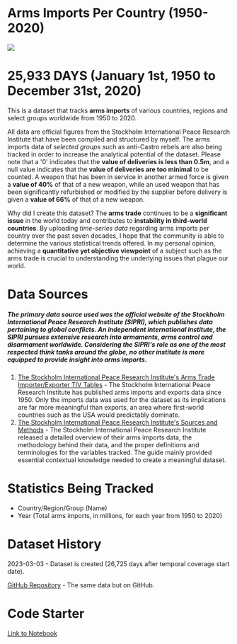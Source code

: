 # Arms Imports Per Country (1950-2020)

![](https://www.googleapis.com/download/storage/v1/b/kaggle-user-content/o/inbox%2F12064410%2F950e5066d0365c77abe8192aaaec8c72%2Fglobal%20arms%20imports%20flag.png?generation=1677862750498500&alt=media)

# 25,933 DAYS (January 1st, 1950 to December 31st, 2020)
This is a dataset that tracks **arms imports** of various countries, regions and select groups worldwide from 1950 to 2020. 

All data are official figures from the Stockholm International Peace Research Institute that have been compiled and structured by myself. The arms imports data of *selected groups* such as anti-Castro rebels are also being tracked in order to increase the analytical potential of the dataset. Please note that a '0' indicates that the **value of deliveries is less than 0.5m**, and a null value indicates that the **value of deliveries are too minimal** to be counted. A weapon that has been in service in another armed force is given a **value of 40%** of that of a new weapon, while an used weapon that has been significantly refurbished or modified by the supplier before delivery is given a **value of 66%** of that of a new weapon.

Why did I create this dataset? The **arms trade** continues to be a **significant issue** in the world today and contributes to **instability in third-world countries**. By uploading *time-series data* regarding arms imports per country over the past seven decades, I hope that the community is able to determine the various statistical trends offered. In my personal opinion, achieving a **quantitative yet objective viewpoint** of a subject such as the arms trade is crucial to understanding the underlying issues that plague our world.

# Data Sources
##### The primary data source used was the official website of the Stockholm International Peace Research Institute (SIPRI), which publishes data pertaining to global conflicts. An independent international institute, the SIPRI pursues extensive research into armaments, arms control and disarmament worldwide. Considering the SIPRI's role as one of the most respected think tanks around the globe, no other institute is more equipped to provide insight into arms imports.

1. [The Stockholm International Peace Research Institute's Arms Trade Importer/Exporter TIV Tables](https://www.bls.gov/web/laus.supp.toc.htm) - The Stockholm International Peace Research Institute has published arms imports and exports data since 1950. Only the imports data was used for the dataset as its implications are far more meaningful than exports, an area where first-world countries such as the USA would predictably dominate.
2. [The Stockholm International Peace Research Institute's Sources and Methods](https://www.sipri.org/databases/armstransfers/sources-and-methods) - The Stockholm International Peace Research Institute released a detailed overview of their arms imports data, the methodology behind their data, and the proper definitions and terminologies for the variables tracked. The guide mainly provided essential contextual knowledge needed to create a meaningful dataset.

# Statistics Being Tracked
- Country/Region/Group (Name)
- Year (Total arms imports, in millions, for each year from 1950 to 2020)

# Dataset History
2023-03-03 - Dataset is created (26,725 days after temporal coverage start date).

[GitHub Repository](https://github.com/justin-2028/Arms-Imports-Per-Country-1950-2020) - The same data but on GitHub.

# Code Starter
[Link to Notebook]()
